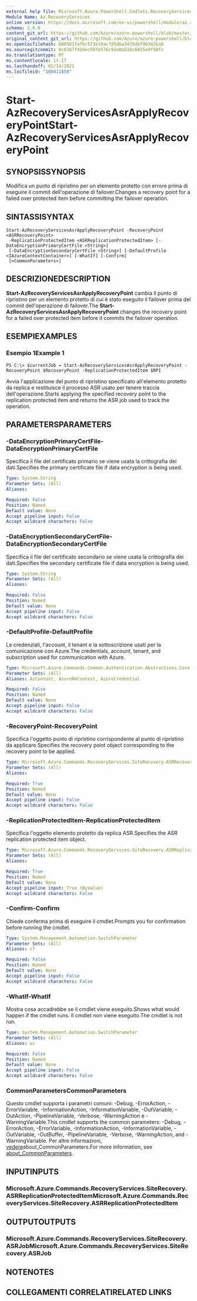 ```yaml
---
external help file: Microsoft.Azure.PowerShell.Cmdlets.RecoveryServices.SiteRecovery.dll-Help.xml
Module Name: Az.RecoveryServices
online version: https://docs.microsoft.com/en-us/powershell/module/az.recoveryservices/start-azrecoveryservicesasrapplyrecoverypoint
schema: 2.0.0
content_git_url: https://github.com/Azure/azure-powershell/blob/master/src/RecoveryServices/RecoveryServices/help/Start-AzRecoveryServicesAsrApplyRecoveryPoint.md
original_content_git_url: https://github.com/Azure/azure-powershell/blob/master/src/RecoveryServices/RecoveryServices/help/Start-AzRecoveryServicesAsrApplyRecoveryPoint.md
ms.openlocfilehash: b06501fafbc573e10ac7d5dba3435dbf96342ba0
ms.sourcegitcommit: 0c61b7f42dec507e576c92e0a516c6655e9f50fc
ms.translationtype: MT
ms.contentlocale: it-IT
ms.lasthandoff: 02/14/2021
ms.locfileid: "100411858"
---
```

# <span data-ttu-id="2eb5c-101">Start-AzRecoveryServicesAsrApplyRecoveryPoint</span><span class="sxs-lookup"><span data-stu-id="2eb5c-101">Start-AzRecoveryServicesAsrApplyRecoveryPoint</span></span>

## <span data-ttu-id="2eb5c-102">SYNOPSIS</span><span class="sxs-lookup"><span data-stu-id="2eb5c-102">SYNOPSIS</span></span>
<span data-ttu-id="2eb5c-103">Modifica un punto di ripristino per un elemento protetto con errore prima di eseguire il commit dell'operazione di failover.</span><span class="sxs-lookup"><span data-stu-id="2eb5c-103">Changes a recovery point for a failed over protected item before committing the failover operation.</span></span>

## <span data-ttu-id="2eb5c-104">SINTASSI</span><span class="sxs-lookup"><span data-stu-id="2eb5c-104">SYNTAX</span></span>

```
Start-AzRecoveryServicesAsrApplyRecoveryPoint -RecoveryPoint <ASRRecoveryPoint>
 -ReplicationProtectedItem <ASRReplicationProtectedItem> [-DataEncryptionPrimaryCertFile <String>]
 [-DataEncryptionSecondaryCertFile <String>] [-DefaultProfile <IAzureContextContainer>] [-WhatIf] [-Confirm]
 [<CommonParameters>]
```

## <span data-ttu-id="2eb5c-105">DESCRIZIONE</span><span class="sxs-lookup"><span data-stu-id="2eb5c-105">DESCRIPTION</span></span>
<span data-ttu-id="2eb5c-106">**Start-AzRecoveryServicesAsrApplyRecoveryPoint** cambia il punto di ripristino per un elemento protetto di cui è stato eseguito il failover prima del commit dell'operazione di failover.</span><span class="sxs-lookup"><span data-stu-id="2eb5c-106">The **Start-AzRecoveryServicesAsrApplyRecoveryPoint** changes the recovery point for a failed over protected item before it commits the failover operation.</span></span>

## <span data-ttu-id="2eb5c-107">ESEMPI</span><span class="sxs-lookup"><span data-stu-id="2eb5c-107">EXAMPLES</span></span>

### <span data-ttu-id="2eb5c-108">Esempio 1</span><span class="sxs-lookup"><span data-stu-id="2eb5c-108">Example 1</span></span>
```
PS C:\> $currentJob = Start-AzRecoveryServicesAsrApplyRecoveryPoint -RecoveryPoint $RecoveryPoint -ReplicationProtectedItem $RPI
```

<span data-ttu-id="2eb5c-109">Avvia l'applicazione del punto di ripristino specificato all'elemento protetto da replica e restituisce il processo ASR usato per tenere traccia dell'operazione.</span><span class="sxs-lookup"><span data-stu-id="2eb5c-109">Starts applying the specified recovery point to the replication protected item and returns the ASR job used to track the operation.</span></span>

## <span data-ttu-id="2eb5c-110">PARAMETERS</span><span class="sxs-lookup"><span data-stu-id="2eb5c-110">PARAMETERS</span></span>

### <span data-ttu-id="2eb5c-111">-DataEncryptionPrimaryCertFile</span><span class="sxs-lookup"><span data-stu-id="2eb5c-111">-DataEncryptionPrimaryCertFile</span></span>
<span data-ttu-id="2eb5c-112">Specifica il file del certificato primario se viene usata la crittografia dei dati.</span><span class="sxs-lookup"><span data-stu-id="2eb5c-112">Specifies the primary certificate file if data encryption is being used.</span></span>

```yaml
Type: System.String
Parameter Sets: (All)
Aliases:

Required: False
Position: Named
Default value: None
Accept pipeline input: False
Accept wildcard characters: False
```

### <span data-ttu-id="2eb5c-113">-DataEncryptionSecondaryCertFile</span><span class="sxs-lookup"><span data-stu-id="2eb5c-113">-DataEncryptionSecondaryCertFile</span></span>
<span data-ttu-id="2eb5c-114">Specifica il file del certificato secondario se viene usata la crittografia dei dati.</span><span class="sxs-lookup"><span data-stu-id="2eb5c-114">Specifies the secondary certificate file if data encryption is being used.</span></span>

```yaml
Type: System.String
Parameter Sets: (All)
Aliases:

Required: False
Position: Named
Default value: None
Accept pipeline input: False
Accept wildcard characters: False
```

### <span data-ttu-id="2eb5c-115">-DefaultProfile</span><span class="sxs-lookup"><span data-stu-id="2eb5c-115">-DefaultProfile</span></span>
<span data-ttu-id="2eb5c-116">Le credenziali, l'account, il tenant e la sottoscrizione usati per la comunicazione con Azure.</span><span class="sxs-lookup"><span data-stu-id="2eb5c-116">The credentials, account, tenant, and subscription used for communication with Azure.</span></span>


```yaml
Type: Microsoft.Azure.Commands.Common.Authentication.Abstractions.Core.IAzureContextContainer
Parameter Sets: (All)
Aliases: AzContext, AzureRmContext, AzureCredential

Required: False
Position: Named
Default value: None
Accept pipeline input: False
Accept wildcard characters: False
```

### <span data-ttu-id="2eb5c-117">-RecoveryPoint</span><span class="sxs-lookup"><span data-stu-id="2eb5c-117">-RecoveryPoint</span></span>
<span data-ttu-id="2eb5c-118">Specifica l'oggetto punto di ripristino corrispondente al punto di ripristino da applicare.</span><span class="sxs-lookup"><span data-stu-id="2eb5c-118">Specifies the recovery point object corresponding to the recovery point to be applied.</span></span>

```yaml
Type: Microsoft.Azure.Commands.RecoveryServices.SiteRecovery.ASRRecoveryPoint
Parameter Sets: (All)
Aliases:

Required: True
Position: Named
Default value: None
Accept pipeline input: False
Accept wildcard characters: False
```

### <span data-ttu-id="2eb5c-119">-ReplicationProtectedItem</span><span class="sxs-lookup"><span data-stu-id="2eb5c-119">-ReplicationProtectedItem</span></span>
<span data-ttu-id="2eb5c-120">Specifica l'oggetto elemento protetto da replica ASR.</span><span class="sxs-lookup"><span data-stu-id="2eb5c-120">Specifies the ASR replication protected item object.</span></span>

```yaml
Type: Microsoft.Azure.Commands.RecoveryServices.SiteRecovery.ASRReplicationProtectedItem
Parameter Sets: (All)
Aliases:

Required: True
Position: Named
Default value: None
Accept pipeline input: True (ByValue)
Accept wildcard characters: False
```

### <span data-ttu-id="2eb5c-121">-Confirm</span><span class="sxs-lookup"><span data-stu-id="2eb5c-121">-Confirm</span></span>
<span data-ttu-id="2eb5c-122">Chiede conferma prima di eseguire il cmdlet.</span><span class="sxs-lookup"><span data-stu-id="2eb5c-122">Prompts you for confirmation before running the cmdlet.</span></span>

```yaml
Type: System.Management.Automation.SwitchParameter
Parameter Sets: (All)
Aliases: cf

Required: False
Position: Named
Default value: None
Accept pipeline input: False
Accept wildcard characters: False
```

### <span data-ttu-id="2eb5c-123">-WhatIf</span><span class="sxs-lookup"><span data-stu-id="2eb5c-123">-WhatIf</span></span>
<span data-ttu-id="2eb5c-124">Mostra cosa accadrebbe se il cmdlet viene eseguito.</span><span class="sxs-lookup"><span data-stu-id="2eb5c-124">Shows what would happen if the cmdlet runs.</span></span> <span data-ttu-id="2eb5c-125">Il cmdlet non viene eseguito.</span><span class="sxs-lookup"><span data-stu-id="2eb5c-125">The cmdlet is not run.</span></span>

```yaml
Type: System.Management.Automation.SwitchParameter
Parameter Sets: (All)
Aliases: wi

Required: False
Position: Named
Default value: None
Accept pipeline input: False
Accept wildcard characters: False
```

### <span data-ttu-id="2eb5c-126">CommonParameters</span><span class="sxs-lookup"><span data-stu-id="2eb5c-126">CommonParameters</span></span>
<span data-ttu-id="2eb5c-127">Questo cmdlet supporta i parametri comuni: -Debug, -ErrorAction, -ErrorVariable, -InformationAction, -InformationVariable, -OutVariable, -OutAction, -PipelineVariable, -Verbose, -WarningAction e -WarningVariable.</span><span class="sxs-lookup"><span data-stu-id="2eb5c-127">This cmdlet supports the common parameters: -Debug, -ErrorAction, -ErrorVariable, -InformationAction, -InformationVariable, -OutVariable, -OutBuffer, -PipelineVariable, -Verbose, -WarningAction, and -WarningVariable.</span></span> <span data-ttu-id="2eb5c-128">Per altre informazioni, [vedere](http://go.microsoft.com/fwlink/?LinkID=113216)about_CommonParameters.</span><span class="sxs-lookup"><span data-stu-id="2eb5c-128">For more information, see [about_CommonParameters](http://go.microsoft.com/fwlink/?LinkID=113216).</span></span>

## <span data-ttu-id="2eb5c-129">INPUT</span><span class="sxs-lookup"><span data-stu-id="2eb5c-129">INPUTS</span></span>

### <span data-ttu-id="2eb5c-130">Microsoft.Azure.Commands.RecoveryServices.SiteRecovery.ASRReplicationProtectedItem</span><span class="sxs-lookup"><span data-stu-id="2eb5c-130">Microsoft.Azure.Commands.RecoveryServices.SiteRecovery.ASRReplicationProtectedItem</span></span>

## <span data-ttu-id="2eb5c-131">OUTPUT</span><span class="sxs-lookup"><span data-stu-id="2eb5c-131">OUTPUTS</span></span>

### <span data-ttu-id="2eb5c-132">Microsoft.Azure.Commands.RecoveryServices.SiteRecovery.ASRJob</span><span class="sxs-lookup"><span data-stu-id="2eb5c-132">Microsoft.Azure.Commands.RecoveryServices.SiteRecovery.ASRJob</span></span>

## <span data-ttu-id="2eb5c-133">NOTE</span><span class="sxs-lookup"><span data-stu-id="2eb5c-133">NOTES</span></span>

## <span data-ttu-id="2eb5c-134">COLLEGAMENTI CORRELATI</span><span class="sxs-lookup"><span data-stu-id="2eb5c-134">RELATED LINKS</span></span>


